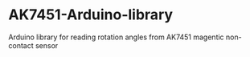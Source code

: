 # AK7451-Arduino-library
 Arduino library for reading rotation angles from AK7451 magentic non-contact sensor
